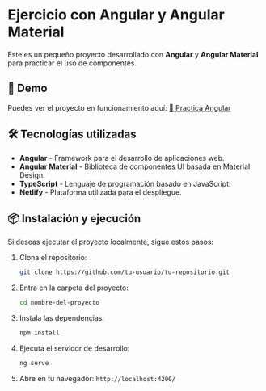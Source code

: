 # Ejercicio con Angular y Angular Material

Este es un pequeño proyecto desarrollado con **Angular** y **Angular Material** para practicar el uso de componentes.

## 🚀 Demo
Puedes ver el proyecto en funcionamiento aquí: [🔗 Practica Angular](https://practicaangel.netlify.app/)

## 🛠️ Tecnologías utilizadas
- **Angular** - Framework para el desarrollo de aplicaciones web.
- **Angular Material** - Biblioteca de componentes UI basada en Material Design.
- **TypeScript** - Lenguaje de programación basado en JavaScript.
- **Netlify** - Plataforma utilizada para el despliegue.

## 📦 Instalación y ejecución
Si deseas ejecutar el proyecto localmente, sigue estos pasos:

1. Clona el repositorio:
   ```sh
   git clone https://github.com/tu-usuario/tu-repositorio.git
   ```
2. Entra en la carpeta del proyecto:
   ```sh
   cd nombre-del-proyecto
   ```
3. Instala las dependencias:
   ```sh
   npm install
   ```
4. Ejecuta el servidor de desarrollo:
   ```sh
   ng serve
   ```
5. Abre en tu navegador: `http://localhost:4200/`



